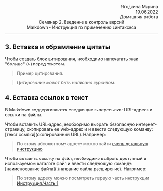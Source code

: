 <div style="text-align: right"> Ягодкина Марина </div>

<div style="text-align: right"> 19.06.2022 </div>

<div style="text-align: right"> Домашняя работа </div>

<div style="text-align: center"> Семинар 2. Введение в контроль версий </div>

<div style="text-align: center"> Markdown - Инструкция по применению синтаксиса </div>

---

## 3. Вставка и обрамление цитаты
Чтобы создать блок цитирования, необходимо напечатать знак "больше" (\>) перед текстом.
> Пример цитирования.

> *Цитирование может быть написано курсивом*.
## 4. Вставка ссылок в текст
В Markdown поддерживаются следующие гиперссылки: URL-адреса и ссылки на файлы.

Чтобы вставить URL-адрес, необходимо выбрать безопасную интернет-страницу, скопировать ее web-адрес и и ввести следующую команду: \[текст ссылки](скопированный URL). Например:
> По этому абсолютному адресу можно найти [очень детальную инструкцию](https://docs.microsoft.com/ru-ru/contribute/how-to-write-links)

Чтобы вставить ссылку на файл, необходимо выбрать доступный в используемом каталоге файл и ввести следующую команду: \[наименоевание файла](./название файла.расширение). Например:
> По этому адресу можно посмотреть первую часть инструкции [Инструкция.Часть 1](InstructionMD.md)
